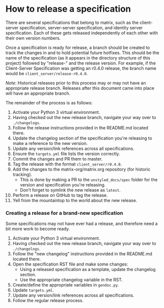 # How to release a specification

There are several specifications that belong to matrix, such as the client-server
specification, server-server specification, and identity server specification. Each
of these gets released independently of each other with their own version numbers.

Once a specification is ready for release, a branch should be created to track the
changes in and to hold potential future hotfixes. This should be the name of the
specification (as it appears in the directory structure of this project) followed
by "release-" and the release version. For example, if the Client-Server Specification
was getting an r0.4.0 release, the branch name would be `client_server/release-r0.4.0`.

*Note*: Historical releases prior to this process may or may not have an appropriate
release branch. Releases after this document came into place will have an appropriate
branch.

The remainder of the process is as follows:
1. Activate your Python 3 virtual environment.
1. Having checked out the new release branch, navigate your way over to `./changelogs`.
1. Follow the release instructions provided in the README.md located there.
1. Update the changelog section of the specification you're releasing to make a reference
   to the new version.
1. Update any version/link references across all specifications.
1. Ensure the `targets.yml` file lists the version correctly.
1. Commit the changes and PR them to master.
1. Tag the release with the format `client_server/r0.4.0`.
1. Add the changes to the matrix-org/matrix.org repository (for historic tracking).
   * This is done by making a PR to the `unstyled_docs/spec` folder for the version and
     specification you're releasing.
   * Don't forget to symlink the new release as `latest`.
1. Perform a release on GitHub to tag the release.
1. Yell from the mountaintop to the world about the new release.

### Creating a release for a brand-new specification

Some specifications may not have ever had a release, and therefore need a bit more work
to become ready. 

1. Activate your Python 3 virtual environment.
1. Having checked out the new release branch, navigate your way over to `./changelogs`.
1. Follow the "new changelog" instructions provided in the README.md located there.
1. Open the specification RST file and make some changes:
   * Using a released specification as a template, update the changelog section.
   * Use the appropriate changelog variable in the RST.
1. Create/define the appropriate variables in `gendoc.py`.
1. Update `targets.yml`.
1. Update any version/link references across all specifications.
1. Follow the regular release process.
